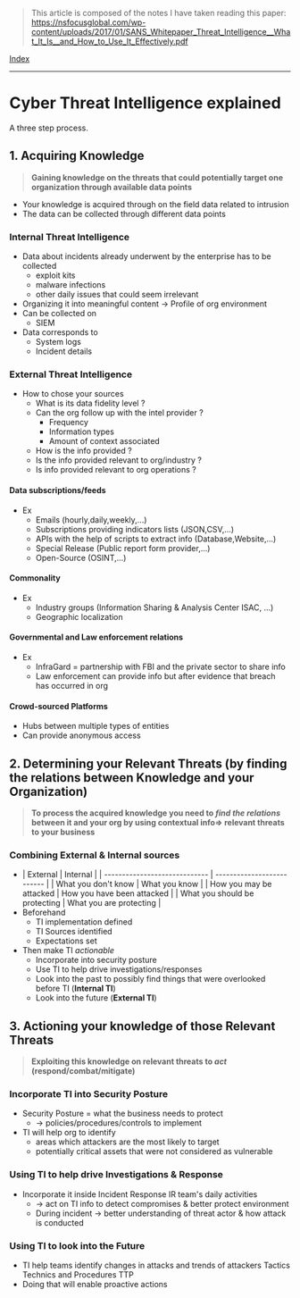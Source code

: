 > This article is composed of the notes I have taken reading this paper:
> https://nsfocusglobal.com/wp-content/uploads/2017/01/SANS_Whitepaper_Threat_Intelligence__What_It_Is__and_How_to_Use_It_Effectively.pdf

[Index](index.html)

---
# Cyber Threat Intelligence explained
A three step process.
## 1. Acquiring Knowledge
>**Gaining knowledge on the threats that could potentially target one organization through available data points**

- Your knowledge is acquired through on the field data related to intrusion
- The data can be collected through different data points
### Internal Threat Intelligence
- Data about incidents already underwent by the enterprise has to be collected
	- exploit kits
	- malware infections
	- other daily issues that could seem irrelevant
- Organizing it into meaningful content -> Profile of org environment 
- Can be collected on 
	- SIEM 
- Data corresponds to
	- System logs
	- Incident details
### External Threat Intelligence
- How to chose your sources
	- What is its data fidelity level ?
	- Can the org follow up with the intel provider ?
		- Frequency
		- Information types
		- Amount of context associated
	- How is the info provided ?
	- Is the info provided relevant to org/industry ?
	- Is info provided relevant to org operations ?
#### Data subscriptions/feeds
- Ex
	- Emails (hourly,daily,weekly,...)
	- Subscriptions providing indicators lists (JSON,CSV,...)
	- APIs with the help of scripts to extract info (Database,Website,...)
	- Special Release (Public report form provider,...)
	- Open-Source (OSINT,...)
#### Commonality 
- Ex
	- Industry groups (Information Sharing & Analysis Center ISAC, ...)
	- Geographic localization
#### Governmental and Law enforcement relations
- Ex
	- InfraGard =  partnership with FBI and the private sector to share info
	- Law enforcement can provide info but after evidence that breach has occurred in org
#### Crowd-sourced Platforms
- Hubs between multiple types of entities
- Can provide anonymous access
## 2. Determining your Relevant Threats (by finding the relations between Knowledge and your Organization)
>**To process the acquired knowledge you need to *find the relations* between it and your org by using contextual info=> relevant threats to your business**

### Combining External & Internal sources
- | External                      | Internal                   |
| ----------------------------- | -------------------------- |
| What you don't know           | What you know              |
| How you may be attacked       | How you have been attacked |
| What you should be protecting | What you are protecting    |
- Beforehand 
	- TI implementation defined
	- TI Sources identified
	- Expectations set
- Then make TI *actionable*
	- Incorporate into security posture
	- Use TI to help drive investigations/responses
	- Look into the past to possibly find things that were overlooked before TI (**Internal TI**)
	- Look into the future (**External TI**)
## 3. Actioning your knowledge of those Relevant Threats
>**Exploiting this knowledge on relevant threats to *act* (respond/combat/mitigate)**

### Incorporate TI into Security Posture
- Security Posture = what the business needs to protect 
	- -> policies/procedures/controls to implement
- TI will help org to identify 
	- areas which attackers are the most likely to target
	- potentially critical assets that were not considered as vulnerable

### Using TI to help drive Investigations & Response
- Incorporate it inside Incident Response IR team's daily activities
	- -> act on TI info to detect compromises & better protect environment
	- During incident -> better understanding of threat actor & how attack is conducted
### Using TI to look into the Future
- TI help teams identify changes in attacks and trends of attackers Tactics Technics and Procedures TTP
- Doing that will enable proactive actions